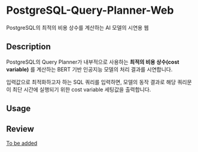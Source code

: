 # PostgreSQL-Query-Planner-Web
PostgreSQL의 최적의 비용 상수를 계산하는 AI 모델의 시연용 웹

## Description
PostgreSQL의 Query Planner가 내부적으로 사용하는 **최적의 비용 상수(cost variable)** 를 계산하는 BERT 기반 인공지능 모델의 처리 결과를 시연합니다.

입력값으로 최적화하고자 하는 SQL 쿼리를 입력하면, 모델의 동작 결과로 해당 쿼리문이 최단 시간에 실행되기 위한 cost variable 세팅값을 출력합니다.

## Usage

## Review

[To be added]()
